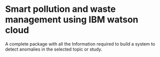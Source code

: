 # Smart pollution and waste management using IBM watson cloud
A complete package with all the Information required to build a system to detect anomalies in the selected topic or study.
